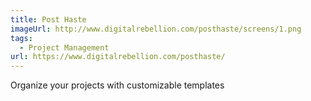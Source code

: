 ```yaml
---
title: Post Haste
imageUrl: http://www.digitalrebellion.com/posthaste/screens/1.png
tags:
  - Project Management
url: https://www.digitalrebellion.com/posthaste/
---
```


Organize your projects with customizable templates
